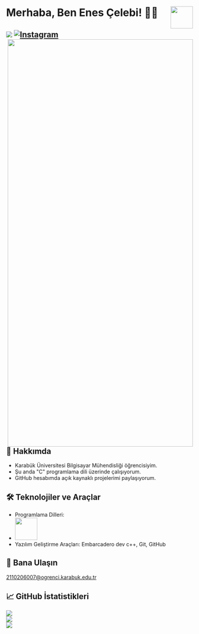 # Merhaba, Ben Enes Çelebi! 👋🏼<img src="https://media4.giphy.com/media/Gf5QiP1TWCO8qYKmt7/giphy.gif?cid=ecf05e47jltii5sh202e5ovl1lru1mjra4mo12sueixx6jjt&rid=giphy.gif&ct=g" align= right width=60 height=60 >

[![](https://visitcount.itsvg.in/api?id=venxn&icon=7&color=1)](https://visitcount.itsvg.in)
[![Instagram](https://img.shields.io/badge/Instagram-%23E4405F.svg?logo=Instagram&logoColor=white)](https://instagram.com/enescelebi__)
<img src="https://media3.giphy.com/media/fmkYSBlJt3XjNF6p9c/giphy.gif?cid=ecf05e47b1vhi2z0w5zhz2btg68h3fbdzugld9fj7ruh1nck&rid=giphy.gif&ct=g" align="right" width="500" height="1100">
---

## 🚀 Hakkımda

- Karabük Üniversitesi Bilgisayar Mühendisliği öğrencisiyim.
- Şu anda "C" programlama dili üzerinde çalışıyorum.
- GitHub hesabımda açık kaynaklı projelerimi paylaşıyorum.


## 🛠️ Teknolojiler ve Araçlar

- Programlama Dilleri: 
- <img src="https://imag.malavida.com/mvimgbig/download-fs/dev-c-5018-0.jpg" width="60" height="60" />
- Yazılım Geliştirme Araçları: Embarcadero dev c++, Git, GitHub
## 📱 Bana Ulaşın

[2110206007@ogrenci.karabuk.edu.tr](mailto:2110206007@ogrenci.karabuk.edu.tr)

## 📈 GitHub İstatistikleri

![](https://github-readme-stats.vercel.app/api?username=venxn&theme=radical&hide_border=false&include_all_commits=true&count_private=false)<br/>
![](https://github-readme-streak-stats.herokuapp.com/?user=venxn&theme=radical&hide_border=false)<br/>
![](https://github-readme-stats.vercel.app/api/top-langs/?username=venxn&theme=radical&hide_border=false&include_all_commits=true&count_private=false&layout=compact)
